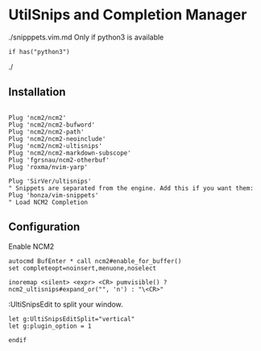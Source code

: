 # UtilSnips and Completion Manager
./snipppets.vim.md<Up>
Only if python3 is available
```vim
if has("python3")
```
./      

## Installation

```vim

Plug 'ncm2/ncm2'
Plug 'ncm2/ncm2-bufword'
Plug 'ncm2/ncm2-path'
Plug 'ncm2/ncm2-neoinclude'
Plug 'ncm2/ncm2-ultisnips'
Plug 'ncm2/ncm2-markdown-subscope'
Plug 'fgrsnau/ncm2-otherbuf'
Plug 'roxma/nvim-yarp'

Plug 'SirVer/ultisnips'
" Snippets are separated from the engine. Add this if you want them:
Plug 'honza/vim-snippets'
" Load NCM2 Completion
```

## Configuration

Enable NCM2
```vim
autocmd BufEnter * call ncm2#enable_for_buffer()
set completeopt=noinsert,menuone,noselect
```

```vim
inoremap <silent> <expr> <CR> pumvisible() ? ncm2_ultisnips#expand_or("", 'n') : "\<CR>"
```

:UltiSnipsEdit to split your window.

```vim
let g:UltiSnipsEditSplit="vertical"
let g:plugin_option = 1
```

```vim
endif
```
